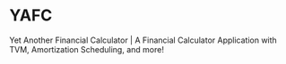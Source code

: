 # YAFC
Yet Another Financial Calculator | A Financial Calculator Application with TVM, Amortization Scheduling, and more!

